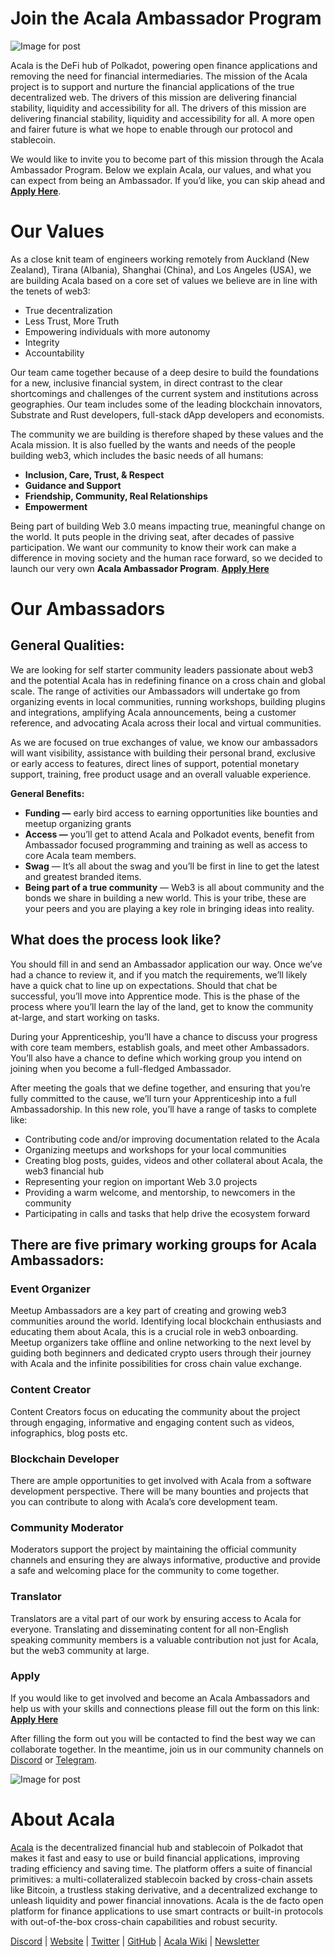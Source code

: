 # Join the Acala Ambassador Program

![Image for post](https://miro.medium.com/max/3200/0*X-e7lkvJHnabKk4k)

Acala is the DeFi hub of Polkadot, powering open finance applications and removing the need for financial intermediaries. The mission of the Acala project is to support and nurture the financial applications of the true decentralized web. The drivers of this mission are delivering financial stability, liquidity and accessibility for all. The drivers of this mission are delivering financial stability, liquidity and accessibility for all. A more open and fairer future is what we hope to enable through our protocol and stablecoin.

We would like to invite you to become part of this mission through the Acala Ambassador Program. Below we explain Acala, our values, and what you can expect from being an Ambassador. If you’d like, you can skip ahead and [**Apply Here**](http://acala.hubspotpagebuilder.com/acala-ambassador-program).

# Our Values

As a close knit team of engineers working remotely from Auckland (New Zealand), Tirana (Albania), Shanghai (China), and Los Angeles (USA), we are building Acala based on a core set of values we believe are in line with the tenets of web3:

- True decentralization
- Less Trust, More Truth
- Empowering individuals with more autonomy
- Integrity
- Accountability

Our team came together because of a deep desire to build the foundations for a new, inclusive financial system, in direct contrast to the clear shortcomings and challenges of the current system and institutions across geographies. Our team includes some of the leading blockchain innovators, Substrate and Rust developers, full-stack dApp developers and economists.

The community we are building is therefore shaped by these values and the Acala mission. It is also fuelled by the wants and needs of the people building web3, which includes the basic needs of all humans:

- **Inclusion, Care, Trust, & Respect**
- **Guidance and Support**
- **Friendship, Community, Real Relationships**
- **Empowerment**

Being part of building Web 3.0 means impacting true, meaningful change on the world. It puts people in the driving seat, after decades of passive participation. We want our community to know their work can make a difference in moving society and the human race forward, so we decided to launch our very own **Acala Ambassador Program**. [**Apply Here**](http://acala.hubspotpagebuilder.com/acala-ambassador-program)

# **Our Ambassadors**

## **General Qualities:**

We are looking for self starter community leaders passionate about web3 and the potential Acala has in redefining finance on a cross chain and global scale. The range of activities our Ambassadors will undertake go from organizing events in local communities, running workshops, building plugins and integrations, amplifying Acala announcements, being a customer reference, and advocating Acala across their local and virtual communities.

As we are focused on true exchanges of value, we know our ambassadors will want visibility, assistance with building their personal brand, exclusive or early access to features, direct lines of support, potential monetary support, training, free product usage and an overall valuable experience.

**General Benefits:**

- **Funding —** early bird access to earning opportunities like bounties and meetup organizing grants
- **Access —** you’ll get to attend Acala and Polkadot events, benefit from Ambassador focused programming and training as well as access to core Acala team members.
- **Swag** — It’s all about the swag and you’ll be first in line to get the latest and greatest branded items.
- **Being part of a true community** — Web3 is all about community and the bonds we share in building a new world. This is your tribe, these are your peers and you are playing a key role in bringing ideas into reality.

## **What does the process look like?**

You should fill in and send an Ambassador application our way. Once we’ve had a chance to review it, and if you match the requirements, we’ll likely have a quick chat to line up on expectations. Should that chat be successful, you’ll move into Apprentice mode. This is the phase of the process where you’ll learn the lay of the land, get to know the community at-large, and start working on tasks.

During your Apprenticeship, you’ll have a chance to discuss your progress with core team members, establish goals, and meet other Ambassadors. You’ll also have a chance to define which working group you intend on joining when you become a full-fledged Ambassador.

After meeting the goals that we define together, and ensuring that you’re fully committed to the cause, we’ll turn your Apprenticeship into a full Ambassadorship. In this new role, you’ll have a range of tasks to complete like:

- Contributing code and/or improving documentation related to the Acala
- Organizing meetups and workshops for your local communities
- Creating blog posts, guides, videos and other collateral about Acala, the web3 financial hub
- Representing your region on important Web 3.0 projects
- Providing a warm welcome, and mentorship, to newcomers in the community
- Participating in calls and tasks that help drive the ecosystem forward

## There are five primary working groups for Acala Ambassadors:

### **Event Organizer**

Meetup Ambassadors are a key part of creating and growing web3 communities around the world. Identifying local blockchain enthusiasts and educating them about Acala, this is a crucial role in web3 onboarding. Meetup organizers take offline and online networking to the next level by guiding both beginners and dedicated crypto users through their journey with Acala and the infinite possibilities for cross chain value exchange.

### **Content Creator**

Content Creators focus on educating the community about the project through engaging, informative and engaging content such as videos, infographics, blog posts etc.

### **Blockchain Developer**

There are ample opportunities to get involved with Acala from a software development perspective. There will be many bounties and projects that you can contribute to along with Acala’s core development team.

### **Community Moderator**

Moderators support the project by maintaining the official community channels and ensuring they are always informative, productive and provide a safe and welcoming place for the community to come together.

### **Translator**

Translators are a vital part of our work by ensuring access to Acala for everyone. Translating and disseminating content for all non-English speaking community members is a valuable contribution not just for Acala, but the web3 community at large.

### **Apply**

If you would like to get involved and become an Acala Ambassadors and help us with your skills and connections please fill out the form on this link: [**Apply Here**](http://acala.hubspotpagebuilder.com/acala-ambassador-program)

After filling the form out you will be contacted to find the best way we can collaborate together. In the meantime, join us in our community channels on [Discord](https://discord.com/invite/vdbFVCH) or [Telegram](https://t.me/acalaofficial).

![Image for post](https://miro.medium.com/max/2402/0*qGT3mWl2DgxVsAy6.png)

# About Acala

[Acala](http://acala.network/) is the decentralized financial hub and stablecoin of Polkadot that makes it fast and easy to use or build financial applications, improving trading efficiency and saving time. The platform offers a suite of financial primitives: a multi-collateralized stablecoin backed by cross-chain assets like Bitcoin, a trustless staking derivative, and a decentralized exchange to unleash liquidity and power financial innovations. Acala is the de facto open platform for finance applications to use smart contracts or built-in protocols with out-of-the-box cross-chain capabilities and robust security.

[Discord](https://discord.gg/vdbFVCH) | [Website](https://acala.network/) | [Twitter](https://twitter.com/AcalaNetwork) | [GitHub](https://github.com/AcalaNetwork/Acala) | [Acala Wiki](https://github.com/AcalaNetwork/Acala/wiki) | [Newsletter](https://share.hsforms.com/1X9RxkXk-R62I0VNbATaDXw4h8qc)
